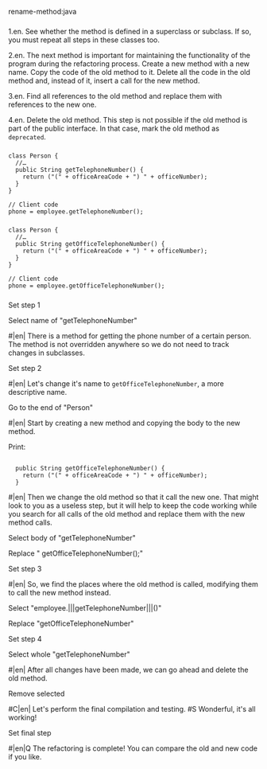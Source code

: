 rename-method:java

###

1.en. See whether the method is defined in a superclass or subclass. If so, you must repeat all steps in these classes too.


2.en. The next method is important for maintaining the functionality of the program during the refactoring process. Create a new method with a new name. Copy the code of the old method to it. Delete all the code in the old method and, instead of it, insert a call for the new method.


3.en. Find all references to the old method and replace them with references to the new one.


4.en. Delete the old method. This step is not possible if the old method is part of the public interface. In that case, mark the old method as <code>deprecated</code>.




###

```
class Person {
  //…
  public String getTelephoneNumber() {
    return ("(" + officeAreaCode + ") " + officeNumber);
  }
}

// Client code
phone = employee.getTelephoneNumber();
```

###

```
class Person {
  //…
  public String getOfficeTelephoneNumber() {
    return ("(" + officeAreaCode + ") " + officeNumber);
  }
}

// Client code
phone = employee.getOfficeTelephoneNumber();
```

###

Set step 1

Select name of "getTelephoneNumber"


#|en| There is a method for getting the phone number of a certain person. The method is not overridden anywhere so we do not need to track changes in subclasses.


Set step 2


#|en| Let's change it's name to <code>getOfficeTelephoneNumber</code>, a more descriptive name.


Go to the end of "Person"


#|en| Start by creating a new method and copying the body to the new method.


Print:
```

  public String getOfficeTelephoneNumber() {
    return ("(" + officeAreaCode + ") " + officeNumber);
  }
```


#|en| Then we change the old method so that it call the new one. That might look to you as a useless step, but it will help to keep the code working while you search for all calls of the old method and replace them with the new method calls.


Select body of "getTelephoneNumber"

Replace "    getOfficeTelephoneNumber();"

Set step 3


#|en| So, we find the places where the old method is called, modifying them to call the new method instead.


Select "employee.|||getTelephoneNumber|||()"

Replace "getOfficeTelephoneNumber"

Set step 4

Select whole "getTelephoneNumber"


#|en| After all changes have been made, we can go ahead and delete the old method.


Remove selected


#C|en| Let's perform the final compilation and testing.
#S Wonderful, it's all working!


Set final step


#|en|Q The refactoring is complete! You can compare the old and new code if you like.
